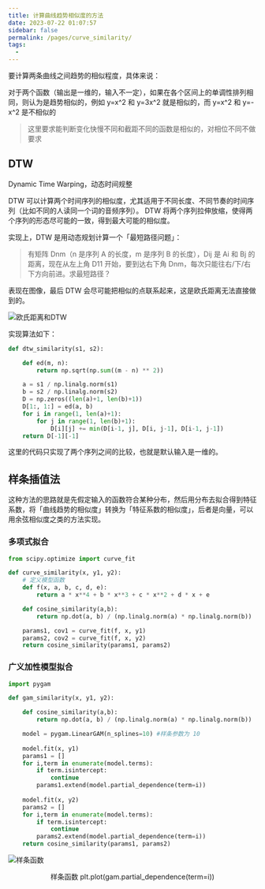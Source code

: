 ```yaml
---
title: 计算曲线趋势相似度的方法
date: 2023-07-22 01:07:57
sidebar: false
permalink: /pages/curve_similarity/
tags: 
  - 
---
```


要计算两条曲线之间趋势的相似程度，具体来说：

对于两个函数（输出是一维的，输入不一定），如果在各个区间上的单调性排列相同，则认为是趋势相似的，例如 y=x^2 和 y=3x^2 就是相似的，而 y=x^2 和 y=-x^2 是不相似的

> 这里要求能判断变化快慢不同和截距不同的函数是相似的，对相位不同不做要求

## DTW 

Dynamic Time Warping，动态时间规整

DTW 可以计算两个时间序列的相似度，尤其适用于不同长度、不同节奏的时间序列（比如不同的人读同一个词的音频序列）。 DTW 将两个序列拉伸放缩，使得两个序列的形态尽可能的一致，得到最大可能的相似度。

实现上，DTW 是用动态规划计算一个「最短路径问题」：  

> 有矩阵 Dnm（n 是序列 A 的长度，m 是序列 B 的长度），Dij 是 Ai 和 Bj 的距离，现在从左上角 D11 开始，要到达右下角 Dnm，每次只能往右/下/右下方向前进。求最短路径？

表现在图像，最后 DTW 会尽可能把相似的点联系起来，这是欧氏距离无法直接做到的。

![欧氏距离和DTW](https://pic2.zhimg.com/80/v2-6ec271681e9bdc03290bc6e51b537e19_1440w.webp)

实现算法如下：

```python
def dtw_similarity(s1, s2):

    def ed(m, n):
        return np.sqrt(np.sum((m - n) ** 2))

    a = s1 / np.linalg.norm(s1)
    b = s2 / np.linalg.norm(s2)
    D = np.zeros((len(a)+1, len(b)+1))
    D[1:, 1:] = ed(a, b)
    for i in range(1, len(a)+1):
        for j in range(1, len(b)+1):
            D[i][j] += min(D[i-1, j], D[i, j-1], D[i-1, j-1])
    return D[-1][-1]
```

这里的代码只实现了两个序列之间的比较，也就是默认输入是一维的。

## 样条插值法

这种方法的思路就是先假定输入的函数符合某种分布，然后用分布去拟合得到特征系数，将「曲线趋势的相似度」转换为「特征系数的相似度」，后者是向量，可以用余弦相似度之类的方法实现。

### 多项式拟合

```python
from scipy.optimize import curve_fit

def curve_similarity(x, y1, y2):  
    # 定义模型函数
    def f(x, a, b, c, d, e):
        return a * x**4 + b * x**3 + c * x**2 + d * x + e

    def cosine_similarity(a,b):
        return np.dot(a, b) / (np.linalg.norm(a) * np.linalg.norm(b))

    params1, cov1 = curve_fit(f, x, y1)
    params2, cov2 = curve_fit(f, x, y2)
    return cosine_similarity(params1, params2)
```

### 广义加性模型拟合

```python
import pygam

def gam_similarity(x, y1, y2):

    def cosine_similarity(a,b):
        return np.dot(a, b) / (np.linalg.norm(a) * np.linalg.norm(b))

    model = pygam.LinearGAM(n_splines=10) #样条参数为 10
    
    model.fit(x, y1)
    params1 = []
    for i,term in enumerate(model.terms):  
        if term.isintercept:
            continue
        params1.extend(model.partial_dependence(term=i))
    
    model.fit(x, y2)
    params2 = []
    for i,term in enumerate(model.terms):
        if term.isintercept:
            continue
        params2.extend(model.partial_dependence(term=i))
    return cosine_similarity(params1, params2)
```

![样条函数](https://pygam.readthedocs.io/en/latest/_images/notebooks_tour_of_pygam_44_0.png)
<center>样条函数 plt.plot(gam.partial_dependence(term=i))</center>